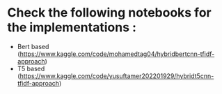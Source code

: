 # Check the following notebooks for the implementations :
- Bert based (https://www.kaggle.com/code/mohamedtag04/hybridbertcnn-tfidf-approach)
- T5 based (https://www.kaggle.com/code/yusuftamer202201929/hybridt5cnn-tfidf-approach)
